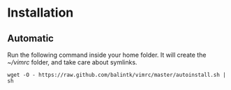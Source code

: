 Installation
=============

Automatic
---------

Run the following command inside your home folder. It will create the *~/vimrc* folder, and take care about symlinks.

    wget -O - https://raw.github.com/balintk/vimrc/master/autoinstall.sh | sh

